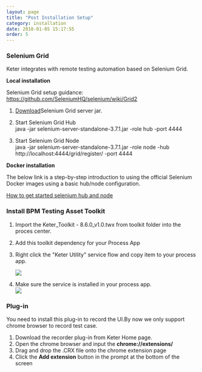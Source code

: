 ```yaml
---
layout: page
title: "Post Installation Setup"
category: installation
date: 2018-01-05 15:17:55
order: 5
---
```




### Selenium Grid

Keter integrates with remote testing automation based on Selenium Grid.

**Local installation**

Selenium Grid setup guidance:  
https://github.com/SeleniumHQ/selenium/wiki/Grid2  

1. [Download](http://selenium-release.storage.googleapis.com/3.7/selenium-server-standalone-3.7.1.jar )Selenium Grid server jar.  

2. Start Selenium Grid Hub   
java -jar selenium-server-standalone-3.7.1.jar -role hub -port 4444  

3. Start Selenium Grid Node  
java -jar selenium-server-standalone-3.7.1.jar -role node -hub http://localhost:4444/grid/register/ -port 4444

**Docker installation**

The below link is a step-by-step introduction to using the official Selenium Docker images using a basic hub/node configuration.

[How to get started selenium hub and node](https://github.com/SeleniumHQ/docker-selenium/wiki/Getting-Started-with-Hub-and-Nodes)

### Install BPM Testing Asset Toolkit

1. Import the Keter_Toolkit - 8.6.0_v1.0.twx from toolkit folder into the proces center.
2. Add this toolkit dependency for your Process App
3. Right click the "Keter Utility" service flow and copy item to your process app.  

   ![][toolkit]
4. Make sure the service is installed in your process app.  
   ![][service]
   
### Plug-in
You need to install this plug-in to record the UI.By now we only support chrome browser to record test case.

1. Download the recorder plug-in from Keter Home page.
2. Open the chrome browser and input the **chrome://extensions/**
3. Drag and drop the .CRX file onto the chrome extension page
4. Click the **Add extension** button in the prompt at the bottom of the screen
  
[toolkit]: ../images/install/toolkit.png 
[service]: ../images/install/service.png 





